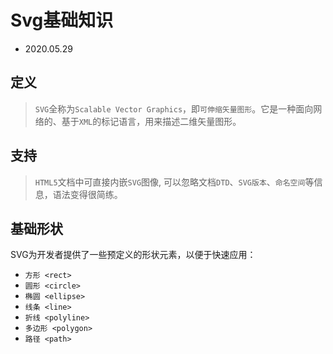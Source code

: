 # Svg基础知识

- 2020.05.29

## 定义

> `SVG`全称为`Scalable Vector Graphics`，即`可伸缩矢量图形`。它是一种面向网络的、基于`XML`的标记语言，用来描述二维矢量图形。

## 支持

> `HTML5`文档中可直接内嵌`SVG`图像, 可以忽略文档`DTD`、`SVG版本`、`命名空间`等信息，语法变得很简练。

## 基础形状

SVG为开发者提供了一些预定义的形状元素，以便于快速应用：

- `方形 <rect>`
- `圆形 <circle>`
- `椭圆 <ellipse>`
- `线条 <line>`
- `折线 <polyline>`
- `多边形 <polygon>`
- `路径 <path>`